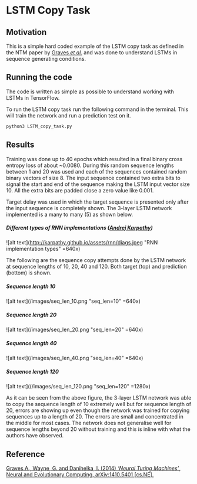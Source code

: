 # LSTM Copy Task

## Motivation
This is a simple hard coded example of the LSTM copy task as defined in the NTM paper by 
[Graves *et al.*][Graves] and was done to understand LSTMs in sequence generating conditions.

## Running the code
The code is written as simple as possible to understand working with LSTMs in TensorFlow.

To run the LSTM copy task run the following command in the terminal. This will train the network and run a prediction test on it. 
```Bash
python3 LSTM_copy_task.py
```  
## Results
Training was done up to 40 epochs which resulted in a final binary cross entropy loss of about ~0.0080. During this random sequence lengths between 1 and 20 was used and each of the sequences contained random binary vectors of size 8. The input sequence contained two extra bits to signal the start and end of the sequence making the LSTM input vector size 10.  All the extra bits are padded close a zero value like 0.001. 

Target delay was used in which the target sequence is presented only after the input sequence is completely shown. The 3-layer LSTM network implemented is a many to many (5) as shown below.
##### Different types of RNN implementations ([Andrej Karpathy][Andrej])
![alt text](http://karpathy.github.io/assets/rnn/diags.jpeg "RNN implementation types" =640x) 

The following are the sequence copy attempts done by the LSTM network at sequence lengths of 10, 20, 40 and 120. Both target (top) and prediction (bottom) is shown.

##### Sequence length 10 
![alt text](/images/seq_len_10.png "seq_len=10" =640x)
##### Sequence length 20
![alt text](/images/seq_len_20.png "seq_len=20" =640x)
##### Sequence length 40
![alt text](/images/seq_len_40.png "seq_len=40" =640x)
##### Sequence length 120
![alt text]((/images/seq_len_120.png "seq_len=120" =1280x)

As it can be seen from the above figure, the 3-layer LSTM network was able to copy the sequence length of 10 extremely well but for sequence length of 20, errors are showing up even though the network was trained for copying sequences up to a length of 20. The errors are small and concentrated in the middle for most cases. The network does not generalise well for sequence lengths beyond 20 without training and this is inline with what the authors have observed. 
## Reference
[Graves A., Wayne, G. and Danihelka, I. (2014) *‘Neural Turing Machines’*, Neural and
Evolutionary Computing, arXiv:1410.5401 [cs.NE].][Graves]

[Graves]:https://arxiv.org/abs/1410.5401
[Andrej]:http://karpathy.github.io/2015/05/21/rnn-effectiveness/